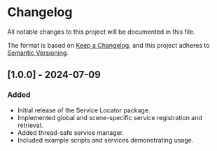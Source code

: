 # Changelog

All notable changes to this project will be documented in this file.

The format is based on [Keep a Changelog](https://keepachangelog.com/en/1.0.0/),
and this project adheres to [Semantic Versioning](https://semver.org/spec/v2.0.0.html).

## [1.0.0] - 2024-07-09
### Added
- Initial release of the Service Locator package.
- Implemented global and scene-specific service registration and retrieval.
- Added thread-safe service manager.
- Included example scripts and services demonstrating usage.
